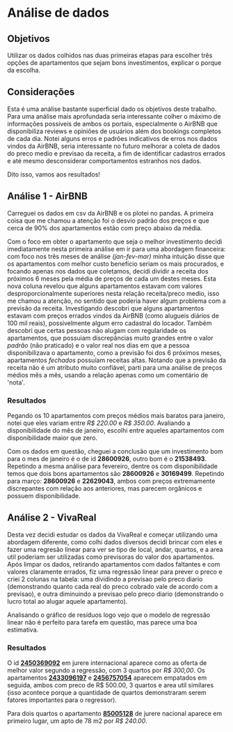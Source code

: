 # Análise de dados

## Objetivos

Utilizar os dados colhidos nas duas primeiras etapas para escolher três opções de apartamentos que sejam bons investimentos, explicar o porque da escolha.

## Considerações

Esta é uma análise bastante superficial dado os objetivos deste trabalho. Para uma análise mais aprofundada seria interessante colher o máximo de informações possíveis
de ambos os portais, especialmente o AirBNB que disponibiliza reviews e opiniões de usuários além dos bookings completos de cada dia. Notei alguns erros e padrões indicativos de erros nos dados vindos da AirBNB, seria interessante no futuro melhorar a coleta de dados do preco medio e previsao da receita, a fim de identificar cadastros errados e até mesmo desconsiderar comportamentos estranhos nos dados.

Dito isso, vamos aos resultados!

## Análise 1 - AirBNB

Carreguei os dados em csv da AirBNB e os plotei no pandas. A primeira coisa que me chamou a atenção foi o desvio padrão dos preços
e que cerca de 90% dos apartamentos estão com preço abaixo da média.

Com o foco em obter o apartamento que seja o melhor investimento decidi imediatamente nesta primeira análise em ir para uma abordagem financeira:
com foco nos três meses de análise *(jan-fev-mar)* minha intuição disse que os apartamentos com melhor custo benefício seriam os mais procurados, e focando apenas nos dados que coletamos, decidi dividir a receita dos próximos 6 meses pela média de preços de cada um destes meses.
Esta nova coluna revelou que alguns apartamentos estavam com valores desproporcionalmente superiores nesta relação receita/preco medio,
isso me chamou a atenção, no sentido que poderia haver algum problema com a previsão da receita. Investigando descobri que alguns apartamentos estavam com preços errados vindos da AirBNB (como alugueis diários de 100 mil reais), possivelmente algum erro cadastral do locador.
Também descobri que certas pessoas não alugam com regularidade os apartamentos, que possuiam discrepâncias muito grandes entre o valor *padrão* (não praticado) e o valor real nos dias em que a pessoa disponibilizava o apartamento, como a previsão foi dos 6 próximos meses, apartamentos *fechados* possuíam receitas altas. Notando que a previsão da receita não é um atributo muito confiável, parti para uma análise de preços médios mês a mês, usando a relação apenas como um comentário de 'nota'.

### Resultados

Pegando os 10 apartamentos com preços médios mais baratos para janeiro, notei que eles variam entre *R$ 220.00* e *R$ 350.00*. Avaliando a disponibilidade do mês de janeiro, escolhi entre aqueles apartamentos com disponibilidade maior que zero.

Com os dados em questão, cheguei a conclusão que um investimento bom para o mes de janeiro é o de id **28600926**, outro bom é o **21538493**.
Repetindo a mesma análise para fevereiro, dentre os com disponibilidade temos que dois bons apartamentos são **28600926** e **30169499**.
Repetindo para março: **28600926** e **22629043**, ambos com preços extremamente discrepantes com relação aos anteriores, mas parecem orgânicos e possuem disponibilidade.

## Análise 2 - VivaReal

Desta vez decidi estudar os dados da VivaReal e começar utilizando uma abordagem diferente, como colhi dados diversos decidi brincar com eles e fazer uma regresão linear para ver se tipo de local, andar, quartos, e a area util poderiam ser utilizadas como previsoras do valor dos apartamentos. Após limpar os dados, retirando apartamentos com dados faltantes e com valores claramente errados, fiz uma regressão linear para prever o preco e criei 2 colunas na tabela: uma dividindo a previsao pelo preco diario (demonstrando quanto cada real do preco cobrado vale de acordo com a previsao), e outra diminuindo a previsao pelo preco diario (demonstrando o lucro total ao alugar aquele apartamento).

Analisando o gráfico de resíduos logo vejo que o modelo de regressão linear não é perfeito para tarefa em questão, mas parece uma boa estimativa.

### Resultados

O id [**2450369092**](https://www.vivareal.com.br/imovel/apartamento-3-quartos-jurere-internacional-bairros-florianopolis-com-garagem-110m2-aluguel-RS300-id-2450369092/) em jurere internacional aparece como as oferta de melhor valor segundo a regressão, com 3 quartos por *R$ 300,00*. Os apartamentos [**2433096197**](https://www.vivareal.com.br/imovel/apartamento-3-quartos-jurere-internacional-bairros-florianopolis-com-garagem-94m2-venda-RS905000-id-2433096197/) e [**2456757054**](https://www.vivareal.com.br/imovel/apartamento-3-quartos-jurere-internacional-bairros-florianopolis-com-garagem-110m2-aluguel-RS300-id-2450369092/) aparecem empatados em seguida, ambos com preco de R$ 500.00, 3 quartos e area util similares (isso acontece porque a quantidade de quartos demonstraram serem fatores importantes para o regressor).
 
 Para dois quartos o apartamento [**85005128**](https://www.vivareal.com.br/imovel/apartamento-2-quartos-jurere-bairros-florianopolis-com-garagem-78m2-aluguel-RS240-id-85005128/) de jurere nacional aparece em primeiro lugar, um apto de 78 m2 por *R$ 240.00*.
